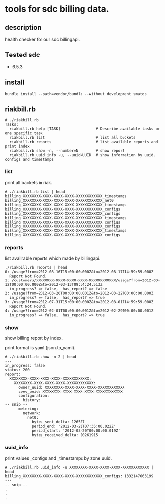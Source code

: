 # tools for sdc billing data.

## description
health checker for our sdc billingapi.

## Tested sdc
* 6.5.3

## install
`bundle install --path=vendor/bundle --without development smatos`

## riakbill.rb 
<pre><code># ./riakbill.rb 
Tasks:
  riakbill.rb help [TASK]                # Describe available tasks or one specific task
  riakbill.rb list                       # list all buckets
  riakbill.rb reports                    # list available reports and print index
  riakbill.rb show -n, --number=N        # show report
  riakbill.rb uuid_info -u, --uuid=UUID  # show information by uuid. configs and timestamps
</code></pre>

### list
print all backets in riak.

<pre><code># ./riakbill.rb list | head
billing_XXXXXXXX-XXXX-XXXX-XXXX-XXXXXXXXXXXX_timestamps
billing_XXXXXXXX-XXXX-XXXX-XXXX-XXXXXXXXXXXX_net0
billing_XXXXXXXX-XXXX-XXXX-XXXX-XXXXXXXXXXXX_timestamps
billing_XXXXXXXX-XXXX-XXXX-XXXX-XXXXXXXXXXXX_configs
billing_XXXXXXXX-XXXX-XXXX-XXXX-XXXXXXXXXXXX_configs
billing_XXXXXXXX-XXXX-XXXX-XXXX-XXXXXXXXXXXX_timestamps
billing_XXXXXXXX-XXXX-XXXX-XXXX-XXXXXXXXXXXX_configs
billing_XXXXXXXX-XXXX-XXXX-XXXX-XXXXXXXXXXXX_configs
billing_XXXXXXXX-XXXX-XXXX-XXXX-XXXXXXXXXXXX_timestamps
billing_XXXXXXXX-XXXX-XXXX-XXXX-XXXXXXXXXXXX_configs
</code></pre>

### reports
list availrable reports which made by billingapi.

<pre><code>./riakbill.rb reports | head
0: /usage?from=2012-08-16T15:00:00.000Z&to=2012-08-17T14:59:59.000Z
  Report Not Found.
1: /customers/XXXXXXXX-XXXX-XXXX-XXXX-XXXXXXXXXXXX/usage?from=2012-03-12T00:00:00.000Z&to=2012-03-13T09:34:24.513Z
  in_progress? => false,  has_report? => false
2: /usage?from=2012-03-20T00:00:00.001Z&to=2012-03-22T00:00:00.000Z
  in_progress? => false,  has_report? => true
3: /usage?from=2012-07-31T15:00:00.000Z&to=2012-08-01T14:59:59.000Z
  Report Not Found.
4: /usage?from=2012-02-01T00:00:00.001Z&to=2012-02-29T00:00:00.001Z
  in_progress? => false,  has_report? => true
</code></pre>

### show
show billing report by index.

print format is yaml (json.to_yaml).

<pre><code># ./riakbill.rb show -n 2 | head
---
in_progress: false
status: 200
report:
  XXXXXXXX-XXXX-XXXX-XXXX-XXXXXXXXXXXX:
    XXXXXXXX-XXXX-XXXX-XXXX-XXXXXXXXXXXX:
      owner_uuid: XXXXXXXX-XXXX-XXXX-XXXX-XXXXXXXXXXXX
      zone_uuid: XXXXXXXX-XXXX-XXXX-XXXX-XXXXXXXXXXXX
      configuration:
        history:
-- snip --
      metering:
        network:
          net0:
            bytes_sent_delta: 126507
            period_end: '2012-03-21T07:35:00.022Z'
            period_start: '2012-03-20T00:00:00.019Z'
            bytes_received_delta: 10261915
</code></pre>


### uuid_info
print values _configs and _timestamps by zone uuid.

<pre><code># ./riakbill.rb uuid_info -u XXXXXXXX-XXXX-XXXX-XXXX-XXXXXXXXXXXX | head
billing_XXXXXXXX-XXXX-XXXX-XXXX-XXXXXXXXXXXX_configs: 1332147663199
---
-- snip --
.
.
.
</code></pre>